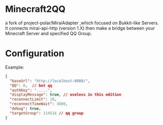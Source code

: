 # Minecraft2QQ
a fork of project-polar/MiraiAdapter ,which focused on Bukkit-like Servers.  
It connects mirai-api-http (version 1.X) then make a bridge between your Minecraft Server and specified QQ Group.  

# Configuration
Example:  
```json
{
  "baseUrl": "http://localhost:8080/",
  "QQ": 0,  // bot qq
  "authKey": ".....",
  "displayMessage": true, // useless in this edition
  "reconnectLimit": 10,
  "reconnectTimeWait": 3000,
  "debug": true,
  "targetGroup": 114514 // qq group
}
```
